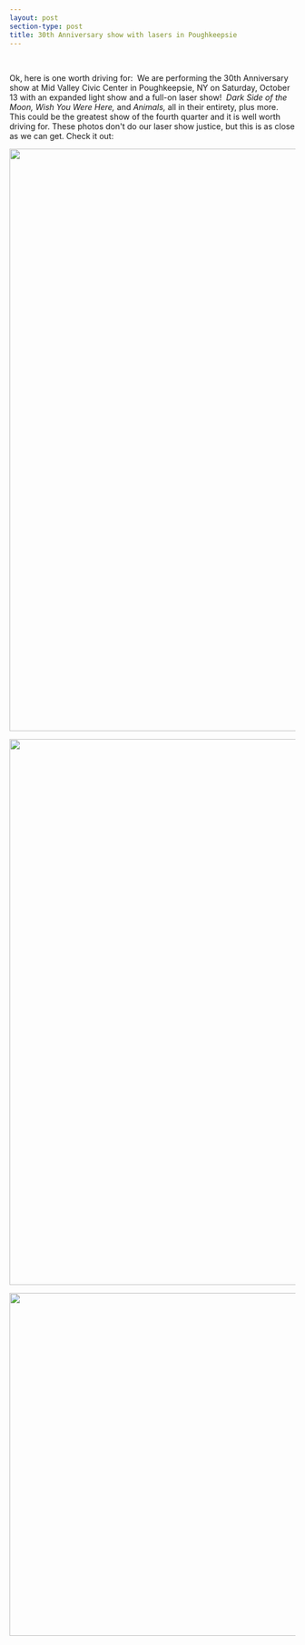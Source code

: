 ```yaml
---
layout: post
section-type: post
title: 30th Anniversary show with lasers in Poughkeepsie
---
```


<p>&nbsp;</p>

<p>Ok, here is one worth driving for:&nbsp; We are performing the 30th Anniversary show at Mid Valley Civic Center in Poughkeepsie, NY on&nbsp;Saturday, October 13&nbsp;with an expanded light show and a full-on laser show!&nbsp;&nbsp;<em>Dark Side of the Moon, Wish You Were Here,&nbsp;</em>and&nbsp;<em>Animals,&nbsp;</em>all in their entirety, plus more. This could be the greatest show of the fourth quarter and it is well worth driving for. These photos don't do our laser show justice, but this is as close as we can get. Check it out:&nbsp;</p>

<p><img alt="" src="http://machineweb.github.io/img/presskit/highres/IMG_0421.JPG" style="height:1024px; width:683px" /></p>

<p><img alt="" src="http://machineweb.github.io/img/presskit/highres/35755954_10156504864789275_2455544064251002880_n.jpg" style="height:960px; width:946px" /></p>

<p><img alt="" src="http://machineweb.github.io/img/presskit/highres/35842359_10156504864769275_2899262774892822528_o.jpg" style="height:603px; width:1125px" /></p>
